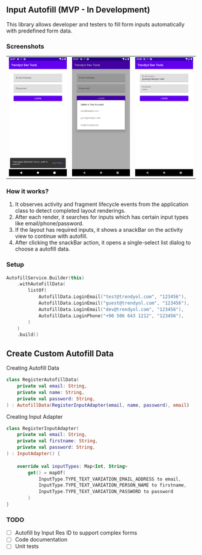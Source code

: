 ## Input Autofill (MVP - In Development)

This library allows developer and testers to fill form inputs automatically with predefined
form data.

### Screenshots

<table>
 	<tr>
  		<td><img src="/autofill/art/ss1.png" width="250" /></td>
  		<td><img src="/autofill/art/ss2.png" width="250" /></td>
  		<td><img src="/autofill/art/ss3.png" width="250" /></td>
 	</tr>
</table>

### How it works?

1. It observes activity and fragment lifecycle events from the application class to detect completed layout renderings.
2. After each render, it searches for inputs which has certain input types like email/phone/password.
3. If the layout has required inputs, it shows a snackBar on the activity view to continue with autofill.
4. After clicking the snackBar action, it opens a single-select list dialog to choose a autofill data.

### Setup

```kotlin
AutofillService.Builder(this)
    .withAutoFillData(
        listOf(
            AutofillData.LoginEmail("test@trendyol.com", "123456"),
            AutofillData.LoginEmail("guest@trendyol.com", "123456"),
            AutofillData.LoginEmail("dev@trendyol.com", "123456"),
            AutofillData.LoginPhone("+90 506 643 1212", "123456"),
        )
    )
    .build()
```

## Create Custom Autofill Data

Creating Autofill Data
```kotlin
class RegisterAutofillData(
    private val email: String,
    private val name: String,
    private val password: String,
) : AutofillData(RegisterInputAdapter(email, name, password), email)
```

Creating Input Adapter
```kotlin
class RegisterInputAdapter(
    private val email: String,
    private val firstname: String,
    private val password: String,
) : InputAdapter() {

    override val inputTypes: Map<Int, String>
        get() = mapOf(
            InputType.TYPE_TEXT_VARIATION_EMAIL_ADDRESS to email,
            InputType.TYPE_TEXT_VARIATION_PERSON_NAME to firstname,
            InputType.TYPE_TEXT_VARIATION_PASSWORD to password
        )
}
```

### TODO

- [ ] Autofill by Input Res ID to support complex forms
- [ ] Code documentation
- [ ] Unit tests
